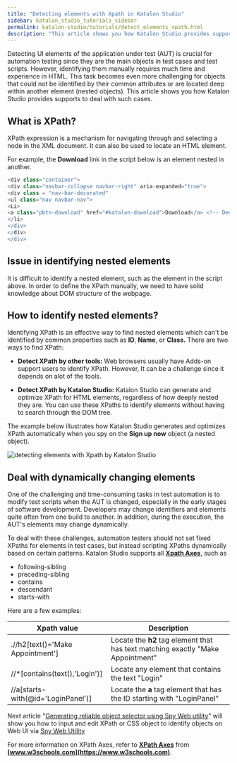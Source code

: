 ```yaml
---
title: "Detecting elements with Xpath in Katalon Studio"
sidebar: katalon_studio_tutorials_sidebar
permalink: katalon-studio/tutorials/detect_elements_xpath.html
description: "This article shows you how Katalon Studio provides supports to deal with the issue of detecting elements with Xpath."
---
```

Detecting UI elements of the application under test (AUT) is crucial for automation testing since they are the main objects in test cases and test scripts. However, identifying them manually requires much time and experience in HTML. This task becomes even more challenging for objects that could not be identified by their common attributes or are located deep within another element (nested objects). This article shows you how Katalon Studio provides supports to deal with such cases.

What is XPath?
--------------

XPath expression is a mechanism for navigating through and selecting a node in the XML document. It can also be used to locate an HTML element.

For example, the **Download** link in the script below is an element nested in another.

```groovy
<div class="container">
<div class="navbar-collapse navbar-right" aria-expanded="true">
<div class = "nav-bar-decorated"
<ul class="nav navbar-nav">
<Li>
<a class="pbtn-download" href="#katalon-download">Download</a> <!-- Deeply nested element  -->
</li>
</div>
</div>
</div>

```

Issue in identifying nested elements
------------------------------------

It is difficult to identify a nested element, such as the <a> element in the script above. In order to define the XPath manually, we need to have solid knowledge about DOM structure of the webpage.

How to identify nested elements?
--------------------------------

Identifying XPath is an effective way to find nested elements which can't be identified by common properties such as **ID**, **Name**, or **Class.** There are two ways to find XPath:

*   **Detect XPath by other tools:** Web browsers usually have Adds-on support users to identify XPath. However, It can be a challenge since it depends on alot of the tools.

*   **Detect XPath by Katalon Studio:** Katalon Studio can generate and optimize XPath for HTML elements, regardless of how deeply nested they are. You can use these XPaths to identify elements without having to search through the DOM tree.

The example below illustrates how Katalon Studio generates and optimizes XPath automatically when you spy on the **Sign up now** object (a nested object).

![detecting elements with Xpath by Katalon Studio](../../images/katalon-studio/tutorials/detect_elements_xpath/Sign-up-now.png)

Deal with dynamically changing elements
---------------------------------------

One of the challenging and time-consuming tasks in test automation is to modify test scripts when the AUT is changed, especially in the early stages of software development. Developers may change identifiers and elements quite often from one build to another. In addition, during the execution, the AUT's elements may change dynamically.

To deal with these challenges, automation testers should not set fixed XPaths for elements in test cases, but instead scripting XPaths dynamically based on certain patterns. Katalon Studio supports all **[Xpath Axes](https://www.w3schools.com/xml/xpath_axes.asp)**, such as

*   following-sibling
*   preceding-sibling
*   contains
*   descendant
*   starts-with

Here are a few examples:

| Xpath value | Description |
| --- | --- |
| .//h2\[text()='Make Appointment'\] | Locate the **h2** tag element that has text matching exactly "Make Appointment" |
| //*\[contains(text(),'Login')\] | Locate any element that contains the text "Login" |
| //a\[starts-with(@id='LoginPanel')\] | Locate the **a** tag element that has the ID starting with "LoginPanel" |

Next article "[Generating reliable object selector using Spy Web utility](https://www.katalon.com/resources-center/tutorials/generate-css-xpath-selector-spy-web-utility/)" will show you how to input and edit XPath or CSS object to identify objects on Web UI via [Spy Web Utility](http://docs.katalon.com/pages/viewpage.action?pageId=5117668)

For more information on XPath Axes, refer to **[XPath Axes](https://www.w3schools.com/xml/xpath_axes.asp)** from **[www.w3schools.com](https://www.w3schools.com)**.